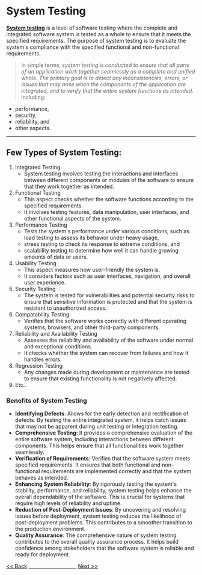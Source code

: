 # System Testing

**[System testing](https://www.softwaretestinghelp.com/system-testing/)** is a level of software testing where the complete and integrated software system is tested as a whole to ensure that it meets the specified requirements. 
The purpose of system testing is to evaluate the system's compliance with the specified functional and non-functional requirements.
> In simple terms, *system testing is conducted to ensure that all parts of an application work together seamlessly as a complete and unified whole.
> The primary goal is to detect any inconsistencies, errors, or issues that may arise when the components of the application are integrated, and to verify that the entire system functions as intended.* including:
  * performance,
  * security,
  * reliability, and
  * other aspects.

---

## Few Types of System Testing:

1. Integrated Testing
   - System testing involves testing the interactions and interfaces between different components or modules of the software to ensure that they work together as intended.
2. Functional Testing
   - This aspect checks whether the software functions according to the specified requirements.
   - It involves testing features, data manipulation, user interfaces, and other functional aspects of the system.
3. Performance Testing
   - Tests the system's performance under various conditions, such as load testing to assess its behavior under heavy usage,
   - stress testing to check its response to extreme conditions, and
   - scalability testing to determine how well it can handle growing amounts of data or users.
4. Usability Testing
   - This aspect measures how user-friendly the system is.
   - It considers factors such as user interfaces, navigation, and overall user experience.
5. Security Testing
   - The system is tested for vulnerabilities and potential security risks to ensure that sensitive information is protected and that the system is resistant to unauthorized access. 
6. Compatability Testing
   - Verifies that the software works correctly with different operating systems, browsers, and other third-party components. 
7. Reliability and Availability Testing
   - Assesses the reliability and availability of the software under normal and exceptional conditions.
   - It checks whether the system can recover from failures and how it handles errors. 
8. Regression Testing
   - Any changes made during development or maintenance are tested to ensure that existing functionality is not negatively affected.  
9. Etc..


### Benefits of System Testing

* **Identifying Defects**: Allows for the early detection and rectification of defects. By testing the entire integrated system, it helps catch issues that may not be apparent during unit testing or integration testing.
* **Comprehensive Testing**: It provides a comprehensive evaluation of the entire software system, including interactions between different components. This helps ensure that all functionalities work together seamlessly.
* **Verification of Requirements**: Verifies that the software system meets specified requirements. It ensures that both functional and non-functional requirements are implemented correctly and that the system behaves as intended.
* **Enhancing System Reliability**: By rigorously testing the system's stability, performance, and reliability, system testing helps enhance the overall dependability of the software. This is crucial for systems that require high levels of reliability and uptime.
* **Reduction of Post-Deployment Issues**: By uncovering and resolving issues before deployment, system testing reduces the likelihood of post-deployment problems. This contributes to a smoother transition to the production environment.
* **Quality Assurance**: The comprehensive nature of system testing contributes to the overall quality assurance process. It helps build confidence among stakeholders that the software system is reliable and ready for deployment. 






[<< Back](README.md)                ____________________  [Next >>](Acceptance_Testing.md)
